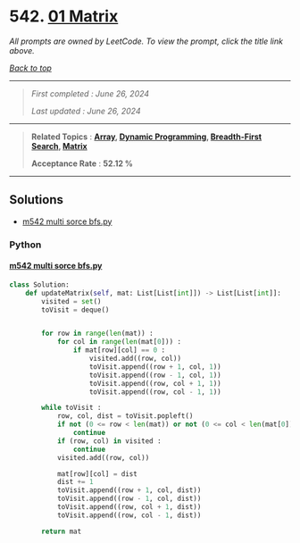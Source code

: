 # 542. [01 Matrix](<https://leetcode.com/problems/01-matrix>)

*All prompts are owned by LeetCode. To view the prompt, click the title link above.*

*[Back to top](<../README.md>)*

------

> *First completed : June 26, 2024*
>
> *Last updated : June 26, 2024*

------

> **Related Topics** : **[Array](<by_topic/Array.md>), [Dynamic Programming](<by_topic/Dynamic Programming.md>), [Breadth-First Search](<by_topic/Breadth-First Search.md>), [Matrix](<by_topic/Matrix.md>)**
>
> **Acceptance Rate** : **52.12 %**

------

## Solutions

- [m542 multi sorce bfs.py](<../my-submissions/m542 multi sorce bfs.py>)
### Python
#### [m542 multi sorce bfs.py](<../my-submissions/m542 multi sorce bfs.py>)
```Python
class Solution:
    def updateMatrix(self, mat: List[List[int]]) -> List[List[int]]:
        visited = set()
        toVisit = deque()


        for row in range(len(mat)) :
            for col in range(len(mat[0])) :
                if mat[row][col] == 0 :
                    visited.add((row, col))
                    toVisit.append((row + 1, col, 1))
                    toVisit.append((row - 1, col, 1))
                    toVisit.append((row, col + 1, 1))
                    toVisit.append((row, col - 1, 1))

        while toVisit :
            row, col, dist = toVisit.popleft()
            if not (0 <= row < len(mat)) or not (0 <= col < len(mat[0])) :
                continue
            if (row, col) in visited :
                continue
            visited.add((row, col))

            mat[row][col] = dist
            dist += 1
            toVisit.append((row + 1, col, dist))
            toVisit.append((row - 1, col, dist))
            toVisit.append((row, col + 1, dist))
            toVisit.append((row, col - 1, dist))

        return mat
```

